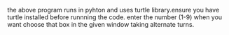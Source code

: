 the above program runs in pyhton and uses turtle library.ensure you have turtle installed before runnning the code.
enter the number (1-9) when you want choose that box in the given window taking alternate turns.
